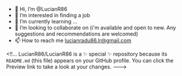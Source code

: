 - 👋 Hi, I’m @LucianR86
- 👀 I’m interested in finding a job
- 🌱 I’m currently learning ...
- 💞️ I’m looking to collaborate on (i'm available and open to new. Any suggestions and recommendations are welcomed) 
- 📫 How to reach me lucianradu86.lr@gmail.com

<!!... LucianR86/LucianR86 is a ✨ special ✨ repository because its `README.md` (this file) appears on your GitHub profile.
You can click the Preview link to take a look at your changes.
--->

